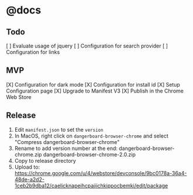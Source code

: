 # @docs

## Todo
[ ] Evaluate usage of jquery
[ ] Configuration for search provider
[ ] Configuration for links

## MVP
[X] Configuration for dark mode
[X] Configuration for install id
[X] Setup Configuration page
[X] Upgrade to Manifest V3
[X] Publish in the Chrome Web Store


## Release
1. Edit `manifest.json` to set the `version`
2. In MacOS, right click on `dangerboard-browser-chrome` and select "Compress dangerboard-browser-chrome"
3. Rename to add version number at the end:
dangerboard-browser-chrome.zip
dangerboard-browser-chrome-2.0.zip
4. Copy to release directory
5. Upload to:
https://chrome.google.com/u/4/webstore/devconsole/9bc0178a-36a4-48de-a2d2-1ceb2b9dba12/caelicknapeihcpajiichkippocbemki/edit/package